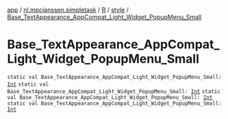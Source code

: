 [app](../../../index.md) / [nl.mpcjanssen.simpletask](../../index.md) / [R](../index.md) / [style](index.md) / [Base_TextAppearance_AppCompat_Light_Widget_PopupMenu_Small](.)

# Base_TextAppearance_AppCompat_Light_Widget_PopupMenu_Small

`static val Base_TextAppearance_AppCompat_Light_Widget_PopupMenu_Small: `[`Int`](https://kotlinlang.org/api/latest/jvm/stdlib/kotlin/-int/index.html)
`static val Base_TextAppearance_AppCompat_Light_Widget_PopupMenu_Small: `[`Int`](https://kotlinlang.org/api/latest/jvm/stdlib/kotlin/-int/index.html)
`static val Base_TextAppearance_AppCompat_Light_Widget_PopupMenu_Small: `[`Int`](https://kotlinlang.org/api/latest/jvm/stdlib/kotlin/-int/index.html)
`static val Base_TextAppearance_AppCompat_Light_Widget_PopupMenu_Small: `[`Int`](https://kotlinlang.org/api/latest/jvm/stdlib/kotlin/-int/index.html)